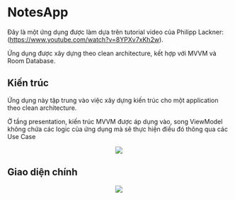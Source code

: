 # NotesApp
Đây là một ứng dụng được làm dựa trên tutorial video của Philipp Lackner: (https://www.youtube.com/watch?v=8YPXv7xKh2w).

Ứng dụng được xây dựng theo clean architecture, kết hợp với MVVM và Room Database.

## Kiến trúc
Ứng dụng này tập trung vào việc xây dựng kiến trúc cho một application theo clean architecture.

Ở tầng presentation, kiến trúc MVVM được áp dụng vào, song ViewModel không chứa các logic của ứng dụng mà sẽ thực hiện điều đó thông qua các Use Case

<p align="center">
  <img src= "https://user-images.githubusercontent.com/55391896/165806288-ab35d583-38bd-4a4b-afb1-9c92eb6cdf18.png"
 />
</p>

## Giao diện chính
<p align="center">
  <img src= "https://user-images.githubusercontent.com/55391896/165805536-803bd512-544e-4a36-89f3-b05a7d521f76.png"
 />
</p>
